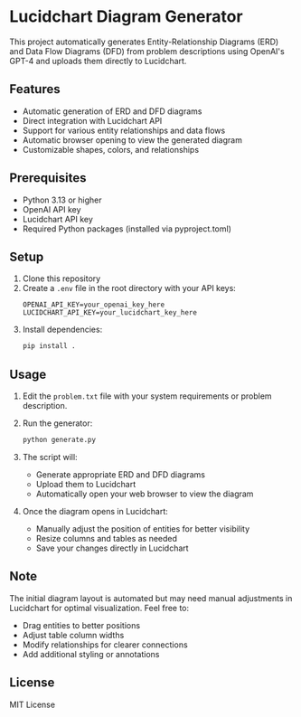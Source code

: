 # Lucidchart Diagram Generator

This project automatically generates Entity-Relationship Diagrams (ERD) and Data Flow Diagrams (DFD) from problem descriptions using OpenAI's GPT-4 and uploads them directly to Lucidchart.

## Features

- Automatic generation of ERD and DFD diagrams
- Direct integration with Lucidchart API
- Support for various entity relationships and data flows
- Automatic browser opening to view the generated diagram
- Customizable shapes, colors, and relationships

## Prerequisites

- Python 3.13 or higher
- OpenAI API key
- Lucidchart API key
- Required Python packages (installed via pyproject.toml)

## Setup

1. Clone this repository
2. Create a `.env` file in the root directory with your API keys:
   ```
   OPENAI_API_KEY=your_openai_key_here
   LUCIDCHART_API_KEY=your_lucidchart_key_here
   ```
3. Install dependencies:
   ```bash
   pip install .
   ```

## Usage

1. Edit the `problem.txt` file with your system requirements or problem description.

2. Run the generator:
   ```bash
   python generate.py
   ```

3. The script will:
   - Generate appropriate ERD and DFD diagrams
   - Upload them to Lucidchart
   - Automatically open your web browser to view the diagram

4. Once the diagram opens in Lucidchart:
   - Manually adjust the position of entities for better visibility
   - Resize columns and tables as needed
   - Save your changes directly in Lucidchart

## Note

The initial diagram layout is automated but may need manual adjustments in Lucidchart for optimal visualization. Feel free to:
- Drag entities to better positions
- Adjust table column widths
- Modify relationships for clearer connections
- Add additional styling or annotations

## License

MIT License
